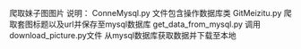 爬取妹子图图片
说明：
    ConneMysql.py 文件包含操作数据库类
    GitMeizitu.py 爬取套图标题以及url并保存至mysql数据库
    get_data_from_mysql.py 调用download_picture.py文件 从mysql数据库获取数据并下载至本地
   